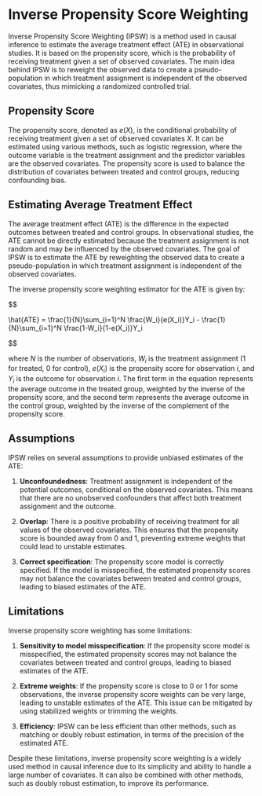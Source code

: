# Inverse Propensity Score Weighting

Inverse Propensity Score Weighting (IPSW) is a method used in causal inference to estimate the average treatment effect (ATE) in observational studies. It is based on the propensity score, which is the probability of receiving treatment given a set of observed covariates. The main idea behind IPSW is to reweight the observed data to create a pseudo-population in which treatment assignment is independent of the observed covariates, thus mimicking a randomized controlled trial.

## Propensity Score

The propensity score, denoted as $e(X)$, is the conditional probability of receiving treatment given a set of observed covariates $X$. It can be estimated using various methods, such as logistic regression, where the outcome variable is the treatment assignment and the predictor variables are the observed covariates. The propensity score is used to balance the distribution of covariates between treated and control groups, reducing confounding bias.

## Estimating Average Treatment Effect

The average treatment effect (ATE) is the difference in the expected outcomes between treated and control groups. In observational studies, the ATE cannot be directly estimated because the treatment assignment is not random and may be influenced by the observed covariates. The goal of IPSW is to estimate the ATE by reweighting the observed data to create a pseudo-population in which treatment assignment is independent of the observed covariates.

The inverse propensity score weighting estimator for the ATE is given by:


$$

\hat{ATE} = \frac{1}{N}\sum_{i=1}^N \frac{W_i}{e(X_i)}Y_i - \frac{1}{N}\sum_{i=1}^N \frac{1-W_i}{1-e(X_i)}Y_i

$$


where $N$ is the number of observations, $W_i$ is the treatment assignment (1 for treated, 0 for control), $e(X_i)$ is the propensity score for observation $i$, and $Y_i$ is the outcome for observation $i$. The first term in the equation represents the average outcome in the treated group, weighted by the inverse of the propensity score, and the second term represents the average outcome in the control group, weighted by the inverse of the complement of the propensity score.

## Assumptions

IPSW relies on several assumptions to provide unbiased estimates of the ATE:

1. **Unconfoundedness**: Treatment assignment is independent of the potential outcomes, conditional on the observed covariates. This means that there are no unobserved confounders that affect both treatment assignment and the outcome.

2. **Overlap**: There is a positive probability of receiving treatment for all values of the observed covariates. This ensures that the propensity score is bounded away from 0 and 1, preventing extreme weights that could lead to unstable estimates.

3. **Correct specification**: The propensity score model is correctly specified. If the model is misspecified, the estimated propensity scores may not balance the covariates between treated and control groups, leading to biased estimates of the ATE.

## Limitations

Inverse propensity score weighting has some limitations:

1. **Sensitivity to model misspecification**: If the propensity score model is misspecified, the estimated propensity scores may not balance the covariates between treated and control groups, leading to biased estimates of the ATE.

2. **Extreme weights**: If the propensity score is close to 0 or 1 for some observations, the inverse propensity score weights can be very large, leading to unstable estimates of the ATE. This issue can be mitigated by using stabilized weights or trimming the weights.

3. **Efficiency**: IPSW can be less efficient than other methods, such as matching or doubly robust estimation, in terms of the precision of the estimated ATE.

Despite these limitations, inverse propensity score weighting is a widely used method in causal inference due to its simplicity and ability to handle a large number of covariates. It can also be combined with other methods, such as doubly robust estimation, to improve its performance.
